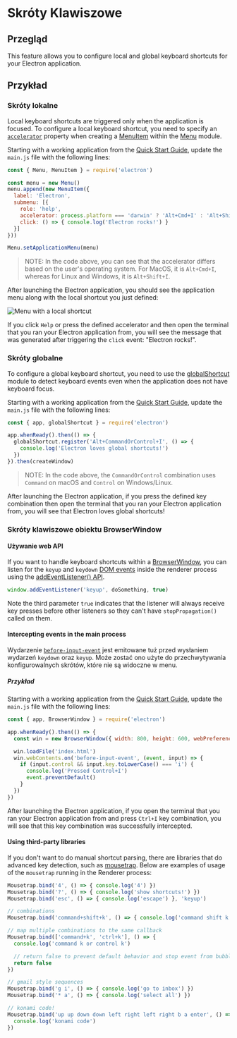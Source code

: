 # Skróty Klawiszowe

## Przegląd

This feature allows you to configure local and global keyboard shortcuts for your Electron application.

## Przykład

### Skróty lokalne

Local keyboard shortcuts are triggered only when the application is focused. To configure a local keyboard shortcut, you need to specify an [`accelerator`][] property when creating a [MenuItem][] within the [Menu][] module.

Starting with a working application from the [Quick Start Guide](quick-start.md), update the `main.js` file with the following lines:

```js
const { Menu, MenuItem } = require('electron')

const menu = new Menu()
menu.append(new MenuItem({
  label: 'Electron',
  submenu: [{
    role: 'help',
    accelerator: process.platform === 'darwin' ? 'Alt+Cmd+I' : 'Alt+Shift+I',
    click: () => { console.log('Electron rocks!') }
  }]
}))

Menu.setApplicationMenu(menu)
```

> NOTE: In the code above, you can see that the accelerator differs based on the user's operating system. For MacOS, it is `Alt+Cmd+I`, whereas for Linux and Windows, it is `Alt+Shift+I`.

After launching the Electron application, you should see the application menu along with the local shortcut you just defined:

![Menu with a local shortcut](../images/local-shortcut.png)

If you click `Help` or press the defined accelerator and then open the terminal that you ran your Electron application from, you will see the message that was generated after triggering the `click` event: "Electron rocks!".

### Skróty globalne

To configure a global keyboard shortcut, you need to use the [globalShortcut][] module to detect keyboard events even when the application does not have keyboard focus.

Starting with a working application from the [Quick Start Guide](quick-start.md), update the `main.js` file with the following lines:

```js
const { app, globalShortcut } = require('electron')

app.whenReady().then(() => {
  globalShortcut.register('Alt+CommandOrControl+I', () => {
    console.log('Electron loves global shortcuts!')
  })
}).then(createWindow)
```

> NOTE: In the code above, the `CommandOrControl` combination uses `Command` on macOS and `Control` on Windows/Linux.

After launching the Electron application, if you press the defined key combination then open the terminal that you ran your Electron application from, you will see that Electron loves global shortcuts!

### Skróty klawiszowe obiektu BrowserWindow

#### Używanie web API

If you want to handle keyboard shortcuts within a [BrowserWindow][], you can listen for the `keyup` and `keydown` [DOM events][dom-events] inside the renderer process using the [addEventListener() API][addEventListener-api].

```js
window.addEventListener('keyup', doSomething, true)
```

Note the third parameter `true` indicates that the listener will always receive key presses before other listeners so they can't have `stopPropagation()` called on them.

#### Intercepting events in the main process

Wydarzenie [`before-input-event`](../api/web-contents.md#event-before-input-event) jest emitowane tuż przed wysłaniem wydarzeń `keydown` oraz `keyup`. Może zostać ono użyte do przechwytywania konfigurowalnych skrótów, które nie są widoczne w menu.

##### Przykład

Starting with a working application from the [Quick Start Guide](quick-start.md), update the `main.js` file with the following lines:

```js
const { app, BrowserWindow } = require('electron')

app.whenReady().then(() => {
  const win = new BrowserWindow({ width: 800, height: 600, webPreferences: { nodeIntegration: true } })

  win.loadFile('index.html')
  win.webContents.on('before-input-event', (event, input) => {
    if (input.control && input.key.toLowerCase() === 'i') {
      console.log('Pressed Control+I')
      event.preventDefault()
    }
  })
})
```

After launching the Electron application, if you open the terminal that you ran your Electron application from and press `Ctrl+I` key combination, you will see that this key combination was successfully intercepted.

#### Using third-party libraries

If you don't want to do manual shortcut parsing, there are libraries that do advanced key detection, such as [mousetrap][]. Below are examples of usage of the `mousetrap` running in the Renderer process:

```js
Mousetrap.bind('4', () => { console.log('4') })
Mousetrap.bind('?', () => { console.log('show shortcuts!') })
Mousetrap.bind('esc', () => { console.log('escape') }, 'keyup')

// combinations
Mousetrap.bind('command+shift+k', () => { console.log('command shift k') })

// map multiple combinations to the same callback
Mousetrap.bind(['command+k', 'ctrl+k'], () => {
  console.log('command k or control k')

  // return false to prevent default behavior and stop event from bubbling
  return false
})

// gmail style sequences
Mousetrap.bind('g i', () => { console.log('go to inbox') })
Mousetrap.bind('* a', () => { console.log('select all') })

// konami code!
Mousetrap.bind('up up down down left right left right b a enter', () => {
  console.log('konami code')
})
```

[Menu]: ../api/menu.md
[MenuItem]: ../api/menu-item.md
[globalShortcut]: ../api/global-shortcut.md
[`accelerator`]: ../api/accelerator.md
[BrowserWindow]: ../api/browser-window.md
[mousetrap]: https://github.com/ccampbell/mousetrap
[dom-events]: https://developer.mozilla.org/en-US/docs/Web/Events
[addEventListener-api]: https://developer.mozilla.org/en-US/docs/Web/API/EventTarget/addEventListener
